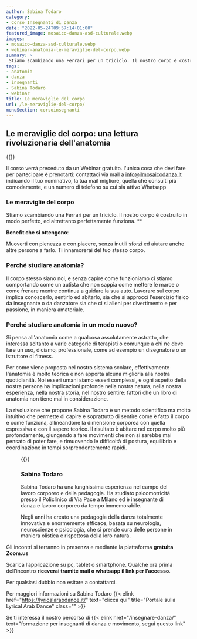 ```yaml
---
author: Sabina Todaro
category:
- Corso Insegnanti di Danza
date: "2022-05-24T09:57:14+01:00"
featured_image: mosaico-danza-asd-culturale.webp
images:
- mosaico-danza-asd-culturale.webp
- webinar-anatomia-le-meraviglie-del-corpo.webp
summary: >
 Stiamo scambiando una Ferrari per un triciclo. Il nostro corpo è costruito in modo perfetto, ed altrettanto perfettamente funziona. Benefit che si ottengono: Muoverti con pienezza e con piacere, senza inutili sforzi e aiutare...
tags:
- anatomia
- danza
- insegnanti
- Sabina Todaro
- webinar
title: Le meraviglie del corpo
url: /le-meraviglie-del-corpo/
menuSection: corsoinsegnanti
---
```

## **Le meraviglie del corpo: una lettura rivoluzionaria dell'anatomia**

<div class="w5 fr pl4">
{{<figureh src="mosaico-danza-asd-culturale.webp"
alt="Il Mosaico Danza ASD"
caption="Il Mosaico Danza ASD" >}}
</div>

Il corso verrà preceduto da un Webinar gratuito. l'unica cosa che devi fare per partecipare è prenotarti: contattaci via mail a info@ilmosaicodanza.it indicando il tuo nominativo, la tua mail migliore, quella che consulti più comodamente, e un numero di telefono su cui sia attivo Whatsapp

### Le meraviglie del corpo

Stiamo scambiando una Ferrari per un triciclo. Il nostro corpo è costruito in modo perfetto, ed altrettanto perfettamente funziona. **

**Benefit che si ottengono**:

<p class="f3">Muoverti con pienezza e con piacere, senza inutili sforzi ed aiutare anche altre persone a farlo. Ti innamorerai del tuo stesso corpo.</p>

### Perché studiare anatomia?

Il corpo stesso siano noi, e senza capire come funzioniamo ci stiamo comportando come un autista che non sappia come mettere le marce o come frenare mentre continua a guidare la sua auto.
Lavorare sul corpo implica conoscerlo, sentirlo ed abitarlo, sia che si approcci l'esercizio fisico da insegnante o da danzatore sia che ci si alleni per divertimento e per passione, in maniera amatoriale.

### Perché studiare anatomia in un modo nuovo?

Si pensa all'anatomia come a qualcosa assolutamente astratto, che interessa soltanto a varie categorie di terapisti o comunque a chi ne deve fare un uso, diciamo, professionale, come ad esempio un disegnatore o un istruttore di fitness.

Per come viene proposta nel nostro sistema scolare, effettivamente l'anatomia è molto teorica e non apporta alcuna miglioria alla nostra quotidianità.
Noi esseri umani siamo esseri complessi, e ogni aspetto della nostra persona ha implicazioni profonde nella nostra natura, nella nostra esperienza, nella nostra storia, nel nostro sentire: fattori che un libro di anatomia non tiene mai in considerazione.

La rivoluzione che propone Sabina Todaro è un metodo scientifico ma molto intuitivo che permette di capire e soprattutto di sentire come è fatto il corpo e come funziona, allineandone la dimensione corporea con quella espressiva e con il sapere teorico.
Il risultato è abitare nel corpo molto più profondamente, giungendo a fare movimenti che non si sarebbe mai pensato di poter fare, e rimuovendo le difficoltà di postura, equilibrio e coordinazione in tempi sorprendentemente rapidi.<figure class="wp-block-image size-large">

<div class="w-100 pl4">
{{<figureh src="webinar-anatomia-le-meraviglie-del-corpo.webp"
alt="Le meraviglie del corpo: una lettura rivoluzionaria"
caption="Le meraviglie del corpo: una lettura rivoluzionaria" >}}
</div>


### Sabina Todaro

Sabina Todaro ha una lunghissima esperienza nel campo del lavoro corporeo e della pedagogia. Ha studiato psicomotricità presso il Policlinico di Via Pace a Milano ed è insegnante di danza e lavoro corporeo da tempo immemorabile.

Negli anni ha creato una pedagogia della danza totalmente innovativa e enormemente efficace, basata su neurologia, neuroscienze e psicologia, che si prende cura delle persone in maniera olistica e rispettosa della loro natura.</figure>

Gli incontri si terranno in presenza e mediante la piattaforma **gratuita Zoom.us**

Scarica l’applicazione su pc, tablet o smartphone. Qualche ora prima dell’incontro **riceverai tramite mail o whatsapp il link per l’accesso**.

Per qualsiasi dubbio non esitare a contattarci.

Per maggiori informazioni su Sabina Todaro {{< elink href="https://lyricalarabdance.it/" text="clicca qui" title="Portale sulla Lyrical Arab Dance" class="" >}}

Se ti interessa il nostro percorso di {{< elink href="/insegnare-danza/" text="formazione per insegnanti di danza e movimento, segui questo link" >}}
